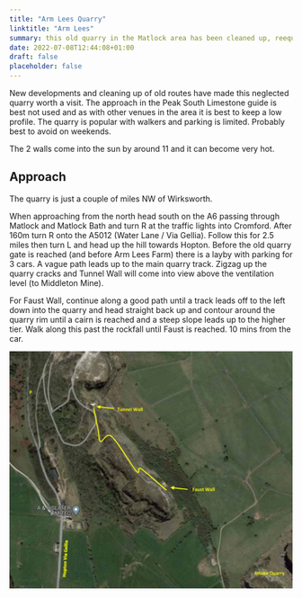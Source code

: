 ```yaml
---
title: "Arm Lees Quarry"
linktitle: "Arm Lees"
summary: this old quarry in the Matlock area has been cleaned up, reequipped and had several new routes added with grades from 6a to 7a+
date: 2022-07-08T12:44:08+01:00
draft: false
placeholder: false
---
```




New developments and cleaning up of old routes have made this neglected quarry worth a visit. The approach in the Peak South Limestone guide is best not used and as with other venues in the area it is best to keep a low profile. The quarry is popular with walkers and parking is limited. Probably best to avoid on weekends.

The 2 walls come into the sun by around 11 and it can become very hot.

## Approach

The quarry is just a couple of miles NW of Wirksworth.

When approaching from the north head south on the A6 passing through Matlock and Matlock Bath and turn R at the traffic lights into Cromford. After 160m turn R onto the A5012 (Water Lane / Via Gellia). Follow this for 2.5 miles then turn L and head up the hill towards Hopton. Before the old quarry gate is reached (and before Arm Lees Farm) there is a layby with parking for 3 cars. A vague path leads up to the main quarry track. Zigzag up the quarry cracks and Tunnel Wall will come into view above the ventilation level (to Middleton Mine).

For Faust Wall, continue along a good path until a track leads off to the left down into the quarry and head straight back up and contour around the quarry rim until a cairn is reached and a steep slope leads up to the higher tier. Walk along this past the rockfall until Faust is reached. 10 mins from the car.

![Arm Lees Quarry layout](arm-lees-layout.jpg)
 
 
